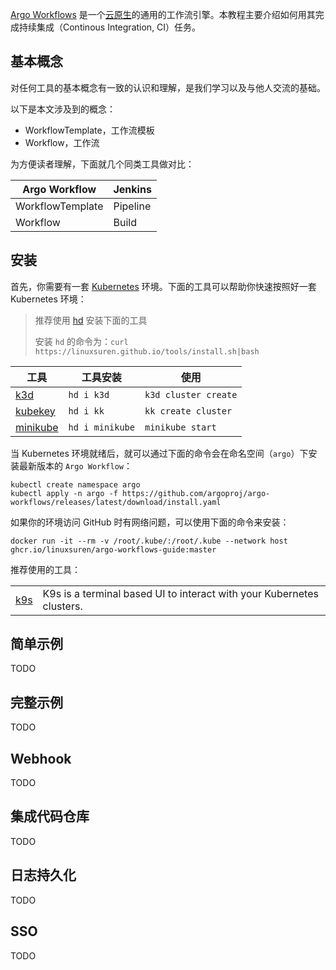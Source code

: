 [Argo Workflows](https://argoproj.github.io/argo-workflows/) 是一个[云原生](https://en.wikipedia.org/wiki/Cloud-native_computing)的通用的工作流引擎。本教程主要介绍如何用其完成持续集成（Continous Integration, CI）任务。

## 基本概念
对任何工具的基本概念有一致的认识和理解，是我们学习以及与他人交流的基础。

以下是本文涉及到的概念：

* WorkflowTemplate，工作流模板
* Workflow，工作流

为方便读者理解，下面就几个同类工具做对比：

| Argo Workflow | Jenkins |
|---|---|
| WorkflowTemplate | Pipeline |
| Workflow | Build |

## 安装
首先，你需要有一套 [Kubernetes](https://github.com/kubernetes/kubernetes/) 环境。下面的工具可以帮助你快速按照好一套 Kubernetes 环境：

> 推荐使用 [hd](https://github.com/LinuxSuRen/http-downloader) 安装下面的工具
>
> 安装 `hd` 的命令为：`curl https://linuxsuren.github.io/tools/install.sh|bash`

| 工具 | 工具安装 |使用 |
|---|---|---|
| [k3d](https://k3d.io/) | `hd i k3d` | `k3d cluster create` |
| [kubekey](https://github.com/kubesphere/kubekey) | `hd i kk` | `kk create cluster` |
| [minikube](https://github.com/kubernetes/minikube) | `hd i minikube` | `minikube start` |

当 Kubernetes 环境就绪后，就可以通过下面的命令会在命名空间（`argo`）下安装最新版本的 `Argo Workflow`：

```shell
kubectl create namespace argo
kubectl apply -n argo -f https://github.com/argoproj/argo-workflows/releases/latest/download/install.yaml
```

如果你的环境访问 GitHub 时有网络问题，可以使用下面的命令来安装：

```shell
docker run -it --rm -v /root/.kube/:/root/.kube --network host ghcr.io/linuxsuren/argo-workflows-guide:master
```

推荐使用的工具：

|||
|---|---|
| [k9s](https://k9scli.io/) | K9s is a terminal based UI to interact with your Kubernetes clusters. |

## 简单示例
TODO

## 完整示例
TODO

## Webhook
TODO

## 集成代码仓库
TODO

## 日志持久化
TODO

## SSO
TODO
